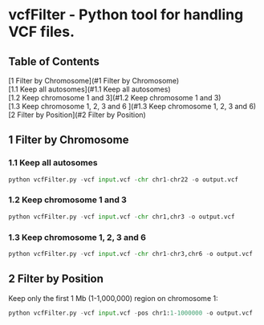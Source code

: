 # vcfFilter - Python tool for handling VCF files.

## Table of Contents 

  [1 Filter by Chromosome](#1 Filter by Chromosome)  
[1.1 Keep all autosomes](#1.1 Keep all autosomes)   
[1.2 Keep chromosome 1 and 3](#1.2 Keep chromosome 1 and 3)   
[1.3 Keep chromosome 1, 2, 3 and 6 ](#1.3 Keep chromosome 1, 2, 3 and 6)   
[2 Filter by Position](#2 Filter by Position)   

## 1 Filter by Chromosome

### 1.1 Keep all autosomes

```python
python vcfFilter.py -vcf input.vcf -chr chr1-chr22 -o output.vcf
```

### 1.2 Keep chromosome 1 and 3

```python
python vcfFilter.py -vcf input.vcf -chr chr1,chr3 -o output.vcf
```

### 1.3 Keep chromosome 1, 2, 3 and 6 

```python
python vcfFilter.py -vcf input.vcf -chr chr1-chr3,chr6 -o output.vcf
```

## 2 Filter by Position

Keep only the first 1 Mb (1-1,000,000) region on chromosome 1:  

```python
python vcfFilter.py -vcf input.vcf -pos chr1:1-1000000 -o output.vcf
```

